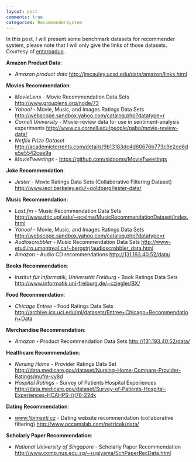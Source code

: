 ```yaml
---
layout: post
comments: true
categories: RecommenderSystem
---
```

In this post, I will present some benchmark datasets for recommender system, please note that I will only give the links of those datasets. Courtesy of [entaroadun](https://gist.github.com/entaroadun/1653794).

**Amazon Product Data**:
* *Amazon product data* http://jmcauley.ucsd.edu/data/amazon/links.html

**Movies Recommendation**:

* *MovieLens* - Movie Recommendation Data Sets http://www.grouplens.org/node/73
* *Yahoo!* - Movie, Music, and Images Ratings Data Sets http://webscope.sandbox.yahoo.com/catalog.php?datatype=r
* *Cornell University* - Movie-review data for use in sentiment-analysis experiments http://www.cs.cornell.edu/people/pabo/movie-review-data/
* *Netflix Prize Dataset* http://academictorrents.com/details/9b13183dc4d60676b773c9e2cd6de5e5542cee9a
* *MovieTweetings* - https://github.com/sidooms/MovieTweetings

**Joke Recommendation**:
* *Jester* - Movie Ratings Data Sets (Collaborative Filtering Dataset) http://www.ieor.berkeley.edu/~goldberg/jester-data/

**Music Recommendation**:

* *Last.fm* - Music Recommendation Data Sets http://www.dtic.upf.edu/~ocelma/MusicRecommendationDataset/index.html
* *Yahoo!* - Movie, Music, and Images Ratings Data Sets http://webscope.sandbox.yahoo.com/catalog.php?datatype=r
* *Audioscrobbler* - Music Recommendation Data Sets http://www-etud.iro.umontreal.ca/~bergstrj/audioscrobbler_data.html
* *Amazon* - Audio CD recommendations http://131.193.40.52/data/


**Books Recommendation**:

* *Institut für Informatik, Universität Freiburg* - Book Ratings Data Sets http://www.informatik.uni-freiburg.de/~cziegler/BX/


**Food Recommendation**:

* *Chicago Entree* - Food Ratings Data Sets http://archive.ics.uci.edu/ml/datasets/Entree+Chicago+Recommendation+Data


**Merchandise Recommendation**:

* *Amazon* - Product Recommendation Data Sets http://131.193.40.52/data/


**Healthcare Recommendation**:

* *Nursing Home* - Provider Ratings Data Set http://data.medicare.gov/dataset/Nursing-Home-Compare-Provider-Ratings/mufm-vy8d
* *Hospital Ratings* - Survey of Patients Hospital Experiences http://data.medicare.gov/dataset/Survey-of-Patients-Hospital-Experiences-HCAHPS-/rj76-22dk


**Dating Recommendation**:

* *www.libimseti.cz* - Dating website recommendation (collaborative filtering) http://www.occamslab.com/petricek/data/


**Scholarly Paper Recommendation**:

* *National University of Singapore* - Scholarly Paper Recommendation http://www.comp.nus.edu.sg/~sugiyama/SchPaperRecData.html
